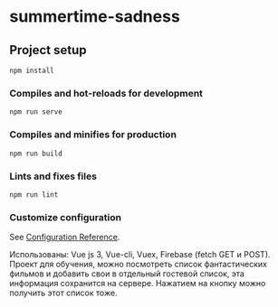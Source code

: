 # summertime-sadness

## Project setup
```
npm install
```

### Compiles and hot-reloads for development
```
npm run serve
```

### Compiles and minifies for production
```
npm run build
```

### Lints and fixes files
```
npm run lint
```

### Customize configuration
See [Configuration Reference](https://cli.vuejs.org/config/).

Использованы: Vue js 3, Vue-cli, Vuex, Firebase (fetch GET и POST).
Проект для обучения, можно посмотреть список фантастических фильмов и добавить свои в отдельный гостевой список, эта информация сохранится на сервере. Нажатием на кнопку можно получить этот список тоже.
